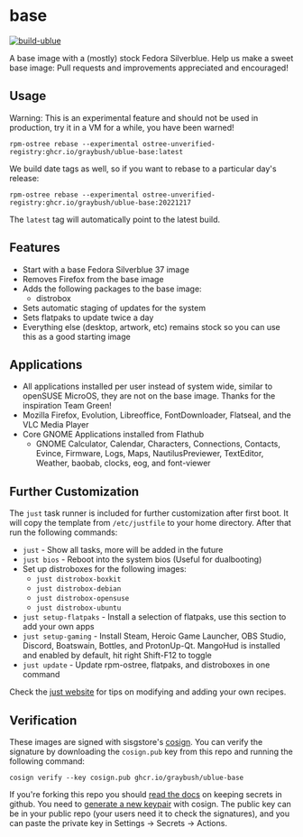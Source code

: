 # base

[![build-ublue](https://github.com/graybush/ublue-base/actions/workflows/build.yml/badge.svg)](https://github.com/graybush/ublue-base/actions/workflows/build.yml)

A base image with a (mostly) stock Fedora Silverblue. Help us make a sweet base image: Pull requests and improvements appreciated and encouraged!

## Usage

Warning: This is an experimental feature and should not be used in production, try it in a VM for a while, you have been warned!

    rpm-ostree rebase --experimental ostree-unverified-registry:ghcr.io/graybush/ublue-base:latest

We build date tags as well, so if you want to rebase to a particular day's release:

    rpm-ostree rebase --experimental ostree-unverified-registry:ghcr.io/graybush/ublue-base:20221217

The `latest` tag will automatically point to the latest build.

## Features

- Start with a base Fedora Silverblue 37 image
- Removes Firefox from the base image
- Adds the following packages to the base image:
  - distrobox
- Sets automatic staging of updates for the system
- Sets flatpaks to update twice a day
- Everything else (desktop, artwork, etc) remains stock so you can use this as a good starting image

## Applications

- All applications installed per user instead of system wide, similar to openSUSE MicroOS, they are not on the base image. Thanks for the inspiration Team Green!
- Mozilla Firefox, Evolution, Libreoffice, FontDownloader, Flatseal, and the VLC Media Player
- Core GNOME Applications installed from Flathub
  - GNOME Calculator, Calendar, Characters, Connections, Contacts, Evince, Firmware, Logs, Maps, NautilusPreviewer, TextEditor, Weather, baobab, clocks, eog, and font-viewer

## Further Customization

The `just` task runner is included for further customization after first boot.
It will copy the template from `/etc/justfile` to your home directory.
After that run the following commands:

- `just` - Show all tasks, more will be added in the future
- `just bios` - Reboot into the system bios (Useful for dualbooting)
- Set up distroboxes for the following images:
  - `just distrobox-boxkit`
  - `just distrobox-debian`
  - `just distrobox-opensuse`
  - `just distrobox-ubuntu`
- `just setup-flatpaks` - Install a selection of flatpaks, use this section to add your own apps
- `just setup-gaming` - Install Steam, Heroic Game Launcher, OBS Studio, Discord, Boatswain, Bottles, and ProtonUp-Qt. MangoHud is installed and enabled by default, hit right Shift-F12 to toggle
- `just update` - Update rpm-ostree, flatpaks, and distroboxes in one command

Check the [just website](https://just.systems) for tips on modifying and adding your own recipes.

## Verification

These images are signed with sisgstore's [cosign](https://docs.sigstore.dev/cosign/overview/). You can verify the signature by downloading the `cosign.pub` key from this repo and running the following command:

    cosign verify --key cosign.pub ghcr.io/graybush/ublue-base

If you're forking this repo you should [read the docs](https://docs.github.com/en/actions/security-guides/encrypted-secrets) on keeping secrets in github. You need to [generate a new keypair](https://docs.sigstore.dev/cosign/overview/) with cosign. The public key can be in your public repo (your users need it to check the signatures), and you can paste the private key in Settings -> Secrets -> Actions.
